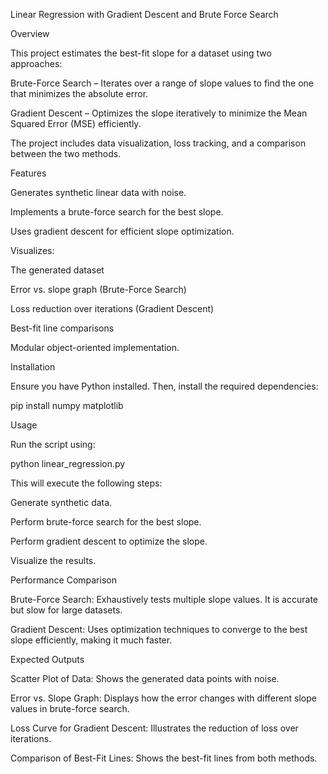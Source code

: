 Linear Regression with Gradient Descent and Brute Force Search

Overview

This project estimates the best-fit slope for a dataset using two approaches:

Brute-Force Search – Iterates over a range of slope values to find the one that minimizes the absolute error.

Gradient Descent – Optimizes the slope iteratively to minimize the Mean Squared Error (MSE) efficiently.

The project includes data visualization, loss tracking, and a comparison between the two methods.

Features

Generates synthetic linear data with noise.

Implements a brute-force search for the best slope.

Uses gradient descent for efficient slope optimization.

Visualizes:

The generated dataset

Error vs. slope graph (Brute-Force Search)

Loss reduction over iterations (Gradient Descent)

Best-fit line comparisons

Modular object-oriented implementation.

Installation

Ensure you have Python installed. Then, install the required dependencies:

pip install numpy matplotlib

Usage

Run the script using:

python linear_regression.py

This will execute the following steps:

Generate synthetic data.

Perform brute-force search for the best slope.

Perform gradient descent to optimize the slope.

Visualize the results.

Performance Comparison

Brute-Force Search: Exhaustively tests multiple slope values. It is accurate but slow for large datasets.

Gradient Descent: Uses optimization techniques to converge to the best slope efficiently, making it much faster.

Expected Outputs

Scatter Plot of Data: Shows the generated data points with noise.

Error vs. Slope Graph: Displays how the error changes with different slope values in brute-force search.

Loss Curve for Gradient Descent: Illustrates the reduction of loss over iterations.

Comparison of Best-Fit Lines: Shows the best-fit lines from both methods.
